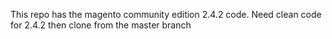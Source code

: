 This repo has the magento community edition 2.4.2 code. Need clean code for 2.4.2 then clone from the master branch
